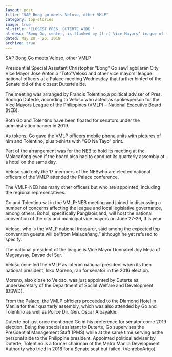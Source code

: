 ```yaml
---
layout: post
title: "SAP Bong go meets Veloso, other VMLP"
category: top-stories
image: true
hl-title: 'CLOSEST PRES. DUTERTE AIDE '
hl-desc: "Bong Go, center, is flanked by (l-r) Vice Mayors’ League of the Philippines (VMLP) National President Donnabel Joy Mejia and Tagbilaran City Vice Mayor Jose Antonio Veloso, with other national league officers."
dated: May 20 - 26, 2018
archive: true
---
```


SAP Bong Go meets Veloso, other VMLP

Presidential Special Assistant Christopher “Bong” Go sawTagbilaran City Vice Mayor Jose Antonio “Toto”Veloso and other vice mayors’ league national officers at a Palace meeting Wednesday that further hinted of the Senate bid of the closest Duterte aide.

The meeting was arranged by Francis Tolentino,a political adviser of Pres. Rodrigo Duterte, according to Veloso who acted as spokesperson for the Vice Mayors League of the Philippines (VMLP) – National Executive Board (NEB). 

Both Go and Tolentino have been floated for senators under the administration banner in 2019.

As tokens, Go gave the VMLP officers mobile phone units with pictures of him and Tolentino, plus t-shirts with “GO Na Tayo” print. 

Part of the arrangement was for the NEB to hold its meeting at the Malacañang even if the board also had to conduct its quarterly assembly at a hotel on the same day.

Veloso said only the 17 members of the NEBwho are elected national officers of the VMLP attended the Palace conference.

The VMLP-NEB has many other officers but who are appointed, including the regional representatives. 

Go and Tolentino sat in the VMLP-NEB meeting and joined in discussing a number of concerns affecting the league and local legislative governance, among others.
Bohol, specifically Panglaoisland, will host the national convention of the city and municipal vice mayors on June 27-29, this year. 

Veloso, who is the VMLP national treasurer, said among the expected top convention guests will be“from Malacañang,” although he yet refused to specify.

The national president of the league is Vice Mayor Donnabel Joy Mejia of Magsaysay, Davao del Sur.

Veloso once led the VMLP as interim national president when its then national president, Isko Moreno, ran for senator in the 2016 election. 

Moreno, also close to Veloso, was just appointed by Duterte as undersecretary of the Department of Social Welfare and Development (DSWD).

From the Palace, the VMLP officiers proceeded to the Diamond Hotel in Manila for their quarterly assembly, which was also attended by Go and Tolentino as well as Police Dir. Gen. Oscar Albayalde.

Duterte not just once mentioned Go in his preference for senator come 2019 election.
Being the special assistant to Duterte, Go supervises the Presidential Management Staff (PMS) while at the same time serving asthe personal aide to the Philippine president.
Appointed political adviser by Duterte, Tolentino is a former chairman of the Metro Manila Development Authority who tried in 2016 for a Senate seat but failed. (VenreboArigo)